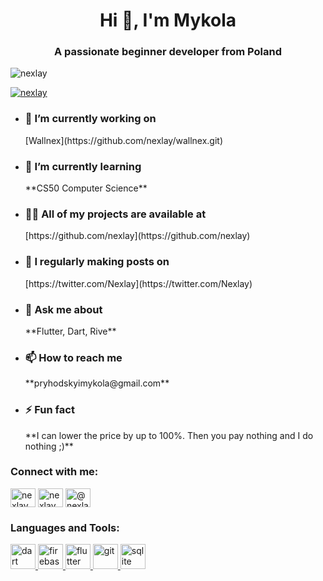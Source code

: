 <h1 align="center">Hi 👋, I'm Mykola</h1>
<h3 align="center">A passionate beginner developer from Poland</h3>

<p align="left"> <img src="https://komarev.com/ghpvc/?username=nexlay&label=Profile%20views&color=0e75b6&style=flat" alt="nexlay" /> </p>

<p align="left"> <a href="https://twitter.com/nexlay" target="blank"><img src="https://img.shields.io/twitter/follow/nexlay?logo=twitter&style=for-the-badge" alt="nexlay" /></a> </p>

- <h3 aling="center">🔭 I’m currently working on</h3> [Wallnex](https://github.com/nexlay/wallnex.git)

- <h3 aling="center">🌱 I’m currently learning</h3> **CS50 Computer Science**

- <h3 aling="center">👨‍💻 All of my projects are available at</h3> [https://github.com/nexlay](https://github.com/nexlay)

- <h3 aling="center">📝 I regularly making posts on</h3> [https://twitter.com/Nexlay](https://twitter.com/Nexlay)

- <h3 aling="center">💬 Ask me about</h3> **Flutter, Dart, Rive**

- <h3 aling="center">📫 How to reach me</h3> **pryhodskyimykola@gmail.com**

- <h3 aling="center">⚡ Fun fact</h3> **I can lower the price by up to 100%. Then you pay nothing and I do nothing ;)**

<h3 align="left">Connect with me:</h3>
<p align="left">
<a href="https://twitter.com/nexlay" target="blank"><img align="center" src="https://raw.githubusercontent.com/rahuldkjain/github-profile-readme-generator/master/src/images/icons/Social/twitter.svg" alt="nexlay" height="30" width="40" /></a>
<a href="https://instagram.com/nexlay" target="blank"><img align="center" src="https://raw.githubusercontent.com/rahuldkjain/github-profile-readme-generator/master/src/images/icons/Social/instagram.svg" alt="nexlay" height="30" width="40" /></a>
<a href="https://www.youtube.com/c/@nexlay" target="blank"><img align="center" src="https://raw.githubusercontent.com/rahuldkjain/github-profile-readme-generator/master/src/images/icons/Social/youtube.svg" alt="@nexlay" height="30" width="40" /></a>
</p>

<h3 align="left">Languages and Tools:</h3>
<p align="left"> <a href="https://dart.dev" target="_blank" rel="noreferrer"> <img src="https://www.vectorlogo.zone/logos/dartlang/dartlang-icon.svg" alt="dart" width="40" height="40"/> </a> <a href="https://firebase.google.com/" target="_blank" rel="noreferrer"> <img src="https://www.vectorlogo.zone/logos/firebase/firebase-icon.svg" alt="firebase" width="40" height="40"/> </a> <a href="https://flutter.dev" target="_blank" rel="noreferrer"> <img src="https://www.vectorlogo.zone/logos/flutterio/flutterio-icon.svg" alt="flutter" width="40" height="40"/> </a> <a href="https://git-scm.com/" target="_blank" rel="noreferrer"> <img src="https://www.vectorlogo.zone/logos/git-scm/git-scm-icon.svg" alt="git" width="40" height="40"/> </a> <a href="https://www.sqlite.org/" target="_blank" rel="noreferrer"> <img src="https://www.vectorlogo.zone/logos/sqlite/sqlite-icon.svg" alt="sqlite" width="40" height="40"/> </a> </p>

